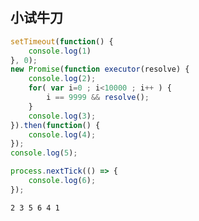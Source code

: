 ## 小试牛刀
```javascript
setTimeout(function() {
    console.log(1)
}, 0);
new Promise(function executor(resolve) {
    console.log(2);
    for( var i=0 ; i<10000 ; i++ ) {
        i == 9999 && resolve();
    }
    console.log(3);
}).then(function() {
    console.log(4);
});
console.log(5);

process.nextTick(() => {
    console.log(6);
});
```
`2 3 5 6 4 1`














   
   
   
  
  

